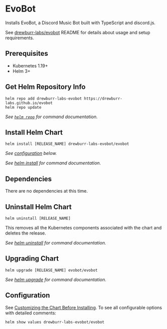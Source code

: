 # EvoBot

Installs EvoBot, a Discord Music Bot built with TypeScript and discord.js.

See [drewburr-labs/evobot](https://github.com/drewburr-labs/evobot/blob/main/README.md) README for details about usage and setup requirements.

## Prerequisites

- Kubernetes 1.19+
- Helm 3+

## Get Helm Repository Info

```console
helm repo add drewburr-labs-evobot https://drewburr-labs.github.io/evobot
helm repo update
```

_See [`helm repo`](https://helm.sh/docs/helm/helm_repo/) for command documentation._

## Install Helm Chart

```console
helm install [RELEASE_NAME] drewburr-labs-evobot/evobot
```

_See [configuration](#configuration) below._

_See [helm install](https://helm.sh/docs/helm/helm_install/) for command documentation._

## Dependencies

There are no dependencies at this time.

## Uninstall Helm Chart

```console
helm uninstall [RELEASE_NAME]
```

This removes all the Kubernetes components associated with the chart and deletes the release.

_See [helm uninstall](https://helm.sh/docs/helm/helm_uninstall/) for command documentation._

## Upgrading Chart

```console
helm upgrade [RELEASE_NAME] evobot/evobot
```

_See [helm upgrade](https://helm.sh/docs/helm/helm_upgrade/) for command documentation._

## Configuration

See [Customizing the Chart Before Installing](https://helm.sh/docs/intro/using_helm/#customizing-the-chart-before-installing). To see all configurable options with detailed comments:

```console
helm show values drewburr-labs-evobot/evobot
```
